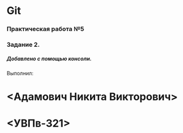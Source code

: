 # Git
### Практическая работа №5
### Задание 2.
##### Добавлено с помощью консоли.
Выполнил:
# <Адамович Никита Викторович>
# <УВПв-321>